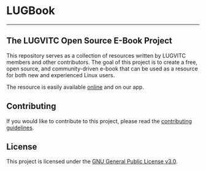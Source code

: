 # LUGBook
---

## The LUGVITC Open Source E-Book Project

This repository serves as a collection of resources written by LUGVITC members and other contributors. The goal of this project is to create a free, open source, and community-driven e-book that can be used as a resource for both new and experienced Linux users.

The resource is easily available [online](https://kanishka-developer.github.io/LUGBook/index.html) and on our app.

## Contributing

If you would like to contribute to this project, please read the [contributing guidelines](CONTRIBUTING.md).

## License

This project is licensed under the [GNU General Public License v3.0](LICENSE).